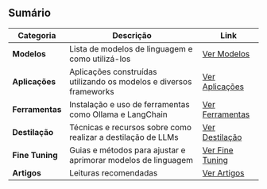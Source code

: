 ## Sumário

| Categoria       | Descrição                                                              | Link                                                    |
|-----------------|------------------------------------------------------------------------|---------------------------------------------------------|
| **Modelos**         | Lista de modelos de linguagem e como utilizá-los           | [Ver Modelos](./content/modelos/README.md)                        |
| **Aplicações**      | Aplicações construídas utilizando os modelos e diversos frameworks   | [Ver Aplicações](./content/aplicacoes/README.md)                  |
| **Ferramentas**     | Instalação e uso de ferramentas como Ollama e LangChain                | [Ver Ferramentas](./content/ferramentas/README.md)                |
| **Destilação**      | Técnicas e recursos sobre como realizar a destilação de LLMs           | [Ver Destilação](./content/destilacao/README.md)                  |
| **Fine Tuning**     | Guias e métodos para ajustar e aprimorar modelos de linguagem          | [Ver Fine Tuning](./content/finetuning/README.md)                |
| **Artigos**         | Leituras recomendadas           | [Ver Artigos](./content/artigos/README.md)                        |
